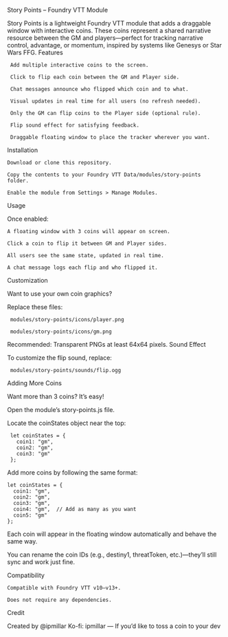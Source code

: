 Story Points – Foundry VTT Module

Story Points is a lightweight Foundry VTT module that adds a draggable window with interactive coins. These coins represent a shared narrative resource between the GM and players—perfect for tracking narrative control, advantage, or momentum, inspired by systems like Genesys or Star Wars FFG.
Features

     Add multiple interactive coins to the screen.

     Click to flip each coin between the GM and Player side.

     Chat messages announce who flipped which coin and to what.

     Visual updates in real time for all users (no refresh needed).

     Only the GM can flip coins to the Player side (optional rule).

     Flip sound effect for satisfying feedback.

     Draggable floating window to place the tracker wherever you want.

 Installation

    Download or clone this repository.

    Copy the contents to your Foundry VTT Data/modules/story-points folder.

    Enable the module from Settings > Manage Modules.

 Usage

Once enabled:

    A floating window with 3 coins will appear on screen.

    Click a coin to flip it between GM and Player sides.

    All users see the same state, updated in real time.

    A chat message logs each flip and who flipped it.

 Customization

Want to use your own coin graphics?

Replace these files:

     modules/story-points/icons/player.png

     modules/story-points/icons/gm.png

 Recommended: Transparent PNGs at least 64x64 pixels.
 Sound Effect

To customize the flip sound, replace:

     modules/story-points/sounds/flip.ogg

 Adding More Coins

Want more than 3 coins? It’s easy!

Open the module’s story-points.js file.

Locate the coinStates object near the top:

     let coinStates = {
       coin1: "gm",
       coin2: "gm",
       coin3: "gm"
     };

Add more coins by following the same format:

    let coinStates = {
      coin1: "gm",
      coin2: "gm",
      coin3: "gm",
      coin4: "gm",  // Add as many as you want
      coin5: "gm"
    };

Each coin will appear in the floating window automatically and behave the same way.

 You can rename the coin IDs (e.g., destiny1, threatToken, etc.)—they’ll still sync and work just fine.

 Compatibility

    Compatible with Foundry VTT v10–v13+.

    Does not require any dependencies.

 Credit

Created by @ipmillar
Ko-fi: ipmillar — If you’d like to toss a coin to your dev 

